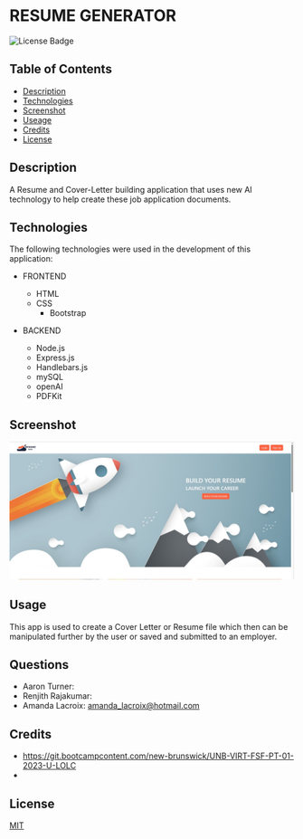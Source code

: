 # RESUME GENERATOR

  ![License Badge](https://img.shields.io/badge/License-MIT-yellow.svg)

## Table of Contents

  - [Description](#description)
  - [Technologies](#technologies)
  - [Screenshot](#screenshot)
  - [Useage](#usage)
  - [Credits](#credits)
  - [License](#license)

    
## Description
  A Resume and Cover-Letter building application that uses new AI technology to help create these job application documents.

## Technologies
The following technologies were used in the development of this application:
* FRONTEND
    + HTML
    + CSS
        - Bootstrap

* BACKEND
    + Node.js
    + Express.js
    + Handlebars.js
    + mySQL
    + openAI
    + PDFKit

        
## Screenshot

 ![ResumeRocket](public/images/ResumeRocket.jpg)

## Usage
  This app is used to create a Cover Letter or Resume file which then can be manipulated further by the user or saved and submitted to an employer.

## Questions

* Aaron Turner:  
* Renjith Rajakumar: 
* Amanda Lacroix: amanda_lacroix@hotmail.com

## Credits
- https://git.bootcampcontent.com/new-brunswick/UNB-VIRT-FSF-PT-01-2023-U-LOLC
- 

## License
  [MIT]( https://opensource.org/licenses/MIT)